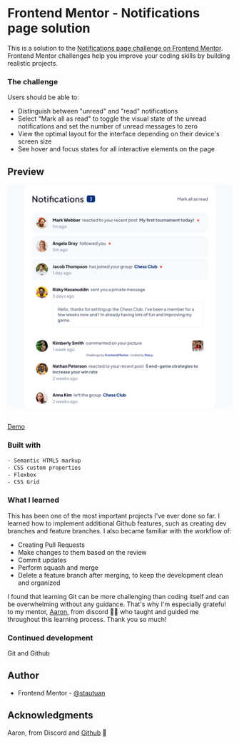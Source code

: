 # Frontend Mentor - Notifications page solution

This is a solution to the [Notifications page challenge on Frontend Mentor](https://www.frontendmentor.io/challenges/notifications-page-DqK5QAmKbC). Frontend Mentor challenges help you improve your coding skills by building realistic projects.

### The challenge

Users should be able to:

- Distinguish between "unread" and "read" notifications
- Select "Mark all as read" to toggle the visual state of the unread notifications and set the number of unread messages to zero
- View the optimal layout for the interface depending on their device's screen size
- See hover and focus states for all interactive elements on the page

## Preview

<img src="./assets/images/notification-page.png" height="500" style="border-radius:10px;margin-bottom:1rem;" />

[Demo](https://stautuan.github.io/advice-generator/)

### Built with

```
- Semantic HTML5 markup
- CSS custom properties
- Flexbox
- CSS Grid
```

### What I learned

This has been one of the most important projects I've ever done so far. I learned how to implement additional Github features, such as creating dev branches and feature branches. I also became familiar with the workflow of:

- Creating Pull Requests
- Make changes to them based on the review
- Commit updates
- Perform squash and merge
- Delete a feature branch after merging, to keep the development clean and organized

I found that learning Git can be more challenging than coding itself and can be overwhelming without any guidance. That's why I'm especially grateful to my mentor, [Aaron](https://github.com/Aaront028), from discord 👋😄 who taught and guided me throughout this learning process. Thank you so much!

### Continued development

Git and Github

## Author

- Frontend Mentor - [@stautuan](https://www.frontendmentor.io/profile/stautuan)

## Acknowledgments

Aaron, from Discord and [Github](https://github.com/Aaront028) 🙏
